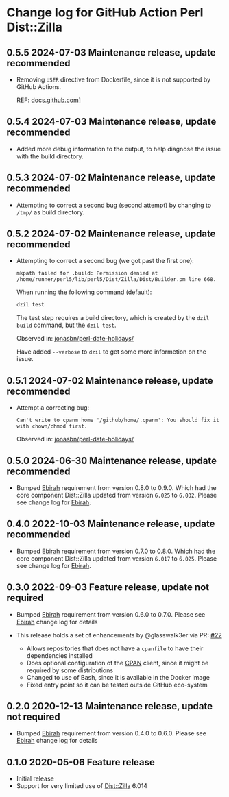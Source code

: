 # Change log for GitHub Action Perl Dist::Zilla

## 0.5.5 2024-07-03 Maintenance release, update recommended

- Removing `USER` directive from Dockerfile, since it is not supported by GitHub Actions.

  REF: [docs.github.com](https://docs.github.com/en/actions/using-github-hosted-runners/about-github-hosted-runners/about-github-hosted-runners#file-systems)]

## 0.5.4 2024-07-03 Maintenance release, update recommended

- Added more debug information to the output, to help diagnose the issue with the build directory.

## 0.5.3 2024-07-02 Maintenance release, update recommended

- Attempting to correct a second bug (second attempt) by changing to `/tmp/` as build directory.

## 0.5.2 2024-07-02 Maintenance release, update recommended

- Attempting to correct a second bug (we got past the first one):

  `mkpath failed for .build: Permission denied at /home/runner/perl5/lib/perl5/Dist/Zilla/Dist/Builder.pm line 668.`

  When running the following command (default):

  ```bash
  dzil test
  ```

  The test step requires a build directory, which is created by the `dzil build` command, but the `dzil test`.

  Observed in: [jonasbn/perl-date-holidays/](https://github.com/jonasbn/perl-date-holidays/)

  Have added `--verbose` to `dzil` to get some more informetion on the issue.

## 0.5.1 2024-07-02 Maintenance release, update recommended

- Attempt a correcting bug:

  `Can't write to cpanm home '/github/home/.cpanm': You should fix it with chown/chmod first.`

  Observed in: [jonasbn/perl-date-holidays/](https://github.com/jonasbn/perl-date-holidays/)

## 0.5.0 2024-06-30 Maintenance release, update recommended

- Bumped [Ebirah](https://github.com/jonasbn/ebirah) requirement from version 0.8.0 to 0.9.0. Which had the core component Dist::Zilla updated from version `6.025` to `6.032`. Please see change log for [Ebirah](https://github.com/jonasbn/ebirah).

## 0.4.0 2022-10-03 Maintenance release, update recommended

- Bumped [Ebirah](https://github.com/jonasbn/ebirah) requirement from version 0.7.0 to 0.8.0. Which had the core component Dist::Zilla updated from version `6.017` to `6.025`. Please see change log for [Ebirah](https://github.com/jonasbn/ebirah).

## 0.3.0 2022-09-03 Feature release, update not required

- Bumped [Ebirah](https://github.com/jonasbn/ebirah) requirement from version 0.6.0 to 0.7.0. Please see [Ebirah](https://github.com/jonasbn/ebirah) change log for details

- This release holds a set of enhancements by @glasswalk3er via PR: [#22](https://github.com/jonasbn/github-action-perl-dist-zilla/pull/22)
  - Allows repositories that does not have a `cpanfile` to have their dependencies installed
  - Does optional configuration of the [CPAN](https://metacpan.org/pod/CPAN) client, since it might be required by some distributions
  - Changed to use of Bash, since it is available in the Docker image
  - Fixed entry point so it can be tested outside GitHub eco-system

## 0.2.0 2020-12-13 Maintenance release, update not required

- Bumped [Ebirah](https://github.com/jonasbn/ebirah) requirement from version 0.4.0 to 0.6.0. Please see [Ebirah](https://github.com/jonasbn/ebirah) change log for details

## 0.1.0 2020-05-06 Feature release

- Initial release
- Support for very limited use of [Dist::Zilla](https://metacpan.org/pod/Dist::Zilla) 6.014
